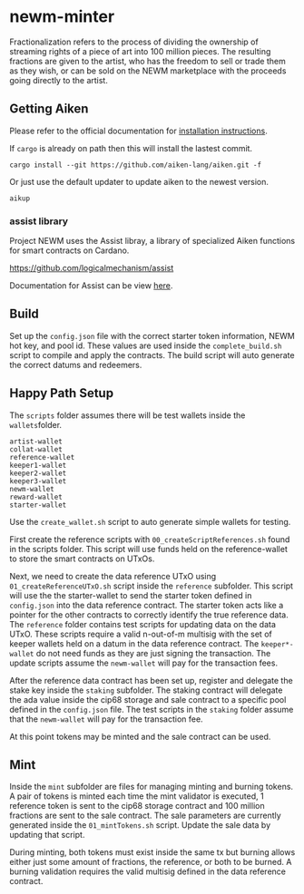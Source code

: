 # newm-minter

Fractionalization refers to the process of dividing the ownership of streaming rights of a piece of art into 100 million pieces. The resulting fractions are given to the artist, who has the freedom to sell or trade them as they wish, or can be sold on the NEWM marketplace with the proceeds going directly to the artist.

## Getting Aiken

Please refer to the official documentation for [installation instructions](https://github.com/aiken-lang/aiken?tab=readme-ov-file#installation).

If `cargo` is already on path then this will install the lastest commit.

```
cargo install --git https://github.com/aiken-lang/aiken.git -f
```

Or just use the default updater to update aiken to the newest version.

```
aikup
```

### assist library

Project NEWM uses the Assist libray, a library of specialized Aiken functions for smart contracts on Cardano.

https://github.com/logicalmechanism/assist

Documentation for Assist can be view [here](https://www.logicalmechanism.io/docs/index.html).

## Build

Set up the `config.json` file with the correct starter token information, NEWM hot key, and pool id. These values are used inside the `complete_build.sh` script to compile and apply the contracts. The build script will auto generate the correct datums and redeemers.

## Happy Path Setup

The `scripts` folder assumes there will be test wallets inside the `wallets`folder.

```
artist-wallet
collat-wallet
reference-wallet
keeper1-wallet
keeper2-wallet
keeper3-wallet
newm-wallet
reward-wallet
starter-wallet
```

Use the `create_wallet.sh` script to auto generate simple wallets for testing.

First create the reference scripts with `00_createScriptReferences.sh` found in the scripts folder. This script will use funds held on the reference-wallet to store the smart contracts on UTxOs.

Next, we need to create the data reference UTxO using `01_createReferenceUTxO.sh` script inside the `reference` subfolder. This script will use the the starter-wallet to send the starter token defined in `config.json` into the data reference contract. The starter token acts like a pointer for the other contracts to correctly identify the true reference data. The `reference` folder contains test scripts for updating data on the data UTxO. These scripts require a valid n-out-of-m multisig with the set of keeper wallets held on a datum in the data reference contract. The `keeper*-wallet` do not need funds as they are just signing the transaction. The update scripts assume the `newm-wallet` will pay for the transaction fees.

After the reference data contract has been set up, register and delegate the stake key inside the `staking` subfolder. The staking contract will delegate the ada value inside the cip68 storage and sale contract to a specific pool defined in the `config.json` file. The test scripts in the `staking` folder assume that the `newm-wallet` will pay for the transaction fee.

At this point tokens may be minted and the sale contract can be used.

## Mint

Inside the `mint` subfolder are files for managing minting and burning tokens. A pair of tokens is minted each time the mint validator is executed, 1 reference token is sent to the cip68 storage contract and 100 million fractions are sent to the sale contract. The sale parameters are currently generated inside the `01_mintTokens.sh` script. Update the sale data by updating that script.

During minting, both tokens must exist inside the same tx but burning allows either just some amount of fractions, the reference, or both to be burned. A burning validation requires the valid multisig defined in the data reference contract.
